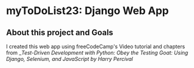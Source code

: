 # myToDoList23: Django Web App
## About this project and Goals
I created this web app using freeCodeCamp's Video tutorial and chapters from ___Test-Driven Development with Python: Obey the Testing Goat: Using Django, Selenium, and JavaScript_ by Harry Percival_

